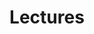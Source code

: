 ---
title: "Lectures"
layout: categories
permalink: /lectures/
author_profile: true
sidebar_main: true
taxonomy: Lectures
---